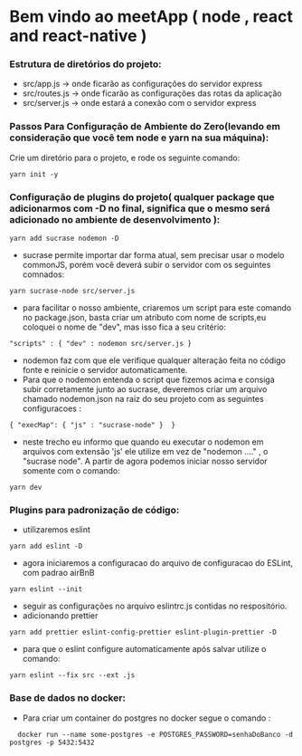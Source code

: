 # Bem vindo ao meetApp ( node , react and react-native ) 


### Estrutura de diretórios do projeto: 
  - src/app.js -> onde ficarão as configurações do servidor express
  - src/routes.js -> onde ficarão as configurações das rotas da aplicação 
  - src/server.js -> onde estará a conexão com o servidor express
  
### Passos Para Configuração de Ambiente do Zero(levando em consideração que você tem node e yarn na sua máquina): 
  
  Crie um diretório para o projeto, e rode os seguinte comando:
  
    yarn init -y

### Configuração de plugins do projeto( qualquer package que adicionarmos com -D no final, significa que o mesmo será adicionado no ambiente de desenvolvimento ): 

    yarn add sucrase nodemon -D 

  - sucrase permite importar dar forma atual, sem precisar usar o modelo commonJS, porém você deverá subir o servidor com os seguintes comnados: 
    
   ```
   yarn sucrase-node src/server.js
   ```   
   
  - para  facilitar o nosso ambiente, criaremos um script para este comando no package.json, basta criar um atributo com nome de scripts,eu coloquei o nome de "dev", mas isso fica a seu critério:
  
   ```
   "scripts" : { "dev" : nodemon src/server.js } 
   ```     
    
  - nodemon faz com que ele verifique qualquer alteração feita no código fonte e reinicie o servidor automaticamente.
  - Para que o nodemon entenda o script que fizemos acima e consiga subir corretamente junto ao sucrase, deveremos criar um arquivo chamado nodemon.json na raiz do seu projeto com as seguintes configuracoes : 
    
  ```
  { "execMap": { "js" : "sucrase-node" }  }
   ``` 
   - neste trecho eu informo que quando eu executar o nodemon em arquivos com extensão 'js' ele utilize em vez de "nodemon ...." , o "sucrase node". A partir de agora podemos iniciar nosso servidor somente com o comando:
   
   ```
   yarn dev
   ```

  ### Plugins para padronização de código:
  
  - utilizaremos eslint
  
  ```
  yarn add eslint -D
  ```
  - agora iniciaremos a configuracao do arquivo de configuracao do ESLint, com padrao airBnB
  
   ```
   yarn eslint --init
   ```
  - seguir as configurações no arquivo eslintrc.js contidas no respositório. 
  - adicionando prettier
  
  ```
  yarn add prettier eslint-config-prettier eslint-plugin-prettier -D
  ```
  - para que o eslint configure automaticamente após salvar utilize o comando: 
  
  ```
  yarn eslint --fix src --ext .js
  ```
  ### Base de dados no docker: 
  
  - Para criar um container do postgres no docker segue o comando : 
  
  ```
    docker run --name some-postgres -e POSTGRES_PASSWORD=senhaDoBanco -d postgres -p 5432:5432
  ```
  
